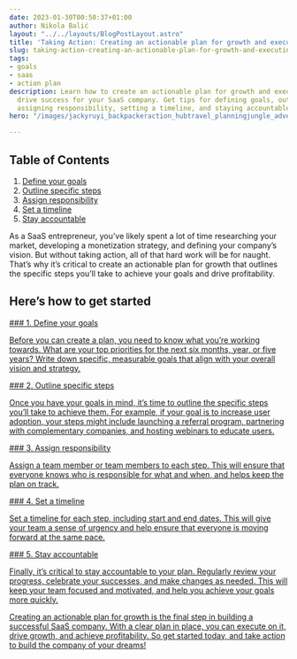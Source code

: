 ```yaml
---
date: 2023-01-30T00:50:37+01:00
author: Nikola Balić
layout: "../../layouts/BlogPostLayout.astro"
title: 'Taking Action: Creating an actionable plan for growth and executing on it'
slug: taking-action-creating-an-actionable-plan-for-growth-and-executing-on-it
tags:
- goals
- saas
- action plan
description: Learn how to create an actionable plan for growth and execute on it to
  drive success for your SaaS company. Get tips for defining goals, outlining steps,
  assigning responsibility, setting a timeline, and staying accountable.
hero: "/images/jackyruyi_backpackeraction_hubtravel_planningjungle_adventurega_5a129971-53ce-47b8-8409-5da7b1eac691.jpg"

---
```

## Table of Contents
1. [Define your goals](#define-your-goals)
2. [Outline specific steps](#outline-specific-steps)
3. [Assign responsibility](#assign-responsibility)
4. [Set a timeline](#set-a-timeline)
5. [Stay accountable](#stay-accountable)

As a SaaS entrepreneur, you’ve likely spent a lot of time researching your market, developing a monetization strategy, and defining your company’s vision. But without taking action, all of that hard work will be for naught. That’s why it’s critical to create an actionable plan for growth that outlines the specific steps you’ll take to achieve your goals and drive profitability.

## Here’s how to get started

<a href="#define-your-goals">
### 1. Define your goals

Before you can create a plan, you need to know what you’re working towards. What are your top priorities for the next six months, year, or five years? Write down specific, measurable goals that align with your overall vision and strategy.

<a href="#outline-specific-steps">
### 2. Outline specific steps

Once you have your goals in mind, it’s time to outline the specific steps you’ll take to achieve them. For example, if your goal is to increase user adoption, your steps might include launching a referral program, partnering with complementary companies, and hosting webinars to educate users.

<a href="#assign-responsibility">
### 3. Assign responsibility

Assign a team member or team members to each step. This will ensure that everyone knows who is responsible for what and when, and helps keep the plan on track.
  
<a href="#set-a-timeline">
### 4. Set a timeline

Set a timeline for each step, including start and end dates. This will give your team a sense of urgency and help ensure that everyone is moving forward at the same pace.
  
<a href="#stay-accountable">
### 5. Stay accountable

Finally, it’s critical to stay accountable to your plan. Regularly review your progress, celebrate your successes, and make changes as needed. This will keep your team focused and motivated, and help you achieve your goals more quickly.

Creating an actionable plan for growth is the final step in building a successful SaaS company. With a clear plan in place, you can execute on it, drive growth, and achieve profitability. So get started today, and take action to build the company of your dreams!
